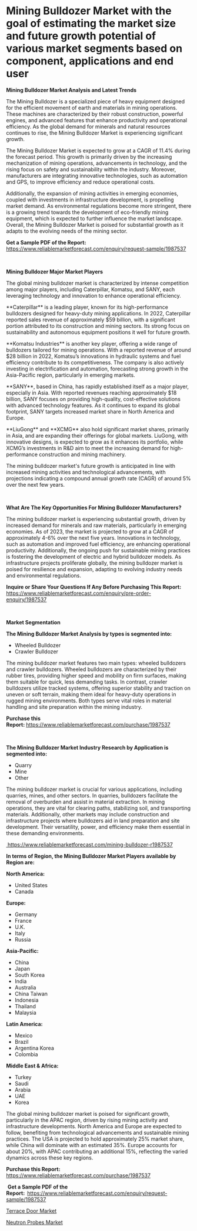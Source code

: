 <p><h1>Mining Bulldozer Market with the goal of estimating the market size and future growth potential of various market segments based on component, applications and end user</h1></p><p><strong>Mining Bulldozer Market Analysis and Latest Trends</strong></p>
<p><p>The Mining Bulldozer is a specialized piece of heavy equipment designed for the efficient movement of earth and materials in mining operations. These machines are characterized by their robust construction, powerful engines, and advanced features that enhance productivity and operational efficiency. As the global demand for minerals and natural resources continues to rise, the Mining Bulldozer Market is experiencing significant growth. </p><p>The Mining Bulldozer Market is expected to grow at a CAGR of 11.4% during the forecast period. This growth is primarily driven by the increasing mechanization of mining operations, advancements in technology, and the rising focus on safety and sustainability within the industry. Moreover, manufacturers are integrating innovative technologies, such as automation and GPS, to improve efficiency and reduce operational costs. </p><p>Additionally, the expansion of mining activities in emerging economies, coupled with investments in infrastructure development, is propelling market demand. As environmental regulations become more stringent, there is a growing trend towards the development of eco-friendly mining equipment, which is expected to further influence the market landscape. Overall, the Mining Bulldozer Market is poised for substantial growth as it adapts to the evolving needs of the mining sector.</p></p>
<p><strong>Get a Sample PDF of the Report:&nbsp;</strong> <a href="https://www.reliablemarketforecast.com/enquiry/request-sample/1987537?utm_campaign=1834&utm_medium=2&utm_source=Github&utm_content=ia&utm_term=20022025&utm_id=mining-bulldozer">https://www.reliablemarketforecast.com/enquiry/request-sample/1987537</a></p>
<p>&nbsp;</p>
<p><strong>Mining Bulldozer Major Market Players</strong></p>
<p><p>The global mining bulldozer market is characterized by intense competition among major players, including Caterpillar, Komatsu, and SANY, each leveraging technology and innovation to enhance operational efficiency. </p><p>**Caterpillar** is a leading player, known for its high-performance bulldozers designed for heavy-duty mining applications. In 2022, Caterpillar reported sales revenue of approximately $59 billion, with a significant portion attributed to its construction and mining sectors. Its strong focus on sustainability and autonomous equipment positions it well for future growth.</p><p>**Komatsu Industries** is another key player, offering a wide range of bulldozers tailored for mining operations. With a reported revenue of around $28 billion in 2022, Komatsu’s innovations in hydraulic systems and fuel efficiency contribute to its competitiveness. The company is also actively investing in electrification and automation, forecasting strong growth in the Asia-Pacific region, particularly in emerging markets.</p><p>**SANY**, based in China, has rapidly established itself as a major player, especially in Asia. With reported revenues reaching approximately $18 billion, SANY focuses on providing high-quality, cost-effective solutions with advanced technology features. As it continues to expand its global footprint, SANY targets increased market share in North America and Europe.</p><p>**LiuGong** and **XCMG** also hold significant market shares, primarily in Asia, and are expanding their offerings for global markets. LiuGong, with innovative designs, is expected to grow as it enhances its portfolio, while XCMG’s investments in R&D aim to meet the increasing demand for high-performance construction and mining machinery.</p><p>The mining bulldozer market's future growth is anticipated in line with increased mining activities and technological advancements, with projections indicating a compound annual growth rate (CAGR) of around 5% over the next few years.</p></p>
<p>&nbsp;</p>
<p><strong>What Are The Key Opportunities For Mining Bulldozer Manufacturers?</strong></p>
<p><p>The mining bulldozer market is experiencing substantial growth, driven by increased demand for minerals and raw materials, particularly in emerging economies. As of 2023, the market is projected to grow at a CAGR of approximately 4-6% over the next five years. Innovations in technology, such as automation and improved fuel efficiency, are enhancing operational productivity. Additionally, the ongoing push for sustainable mining practices is fostering the development of electric and hybrid bulldozer models. As infrastructure projects proliferate globally, the mining bulldozer market is poised for resilience and expansion, adapting to evolving industry needs and environmental regulations.</p></p>
<p><strong>Inquire or Share Your Questions If Any Before Purchasing This Report:</strong> <a href="https://www.reliablemarketforecast.com/enquiry/pre-order-enquiry/1987537?utm_campaign=1834&utm_medium=2&utm_source=Github&utm_content=ia&utm_term=20022025&utm_id=mining-bulldozer">https://www.reliablemarketforecast.com/enquiry/pre-order-enquiry/1987537</a></p>
<p>&nbsp;</p>
<p><strong>Market Segmentation</strong></p>
<p><strong>The Mining Bulldozer Market Analysis by types is segmented into:</strong></p>
<p><ul><li>Wheeled Bulldozer</li><li>Crawler Bulldozer</li></ul></p>
<p><p>The mining bulldozer market features two main types: wheeled bulldozers and crawler bulldozers. Wheeled bulldozers are characterized by their rubber tires, providing higher speed and mobility on firm surfaces, making them suitable for quick, less demanding tasks. In contrast, crawler bulldozers utilize tracked systems, offering superior stability and traction on uneven or soft terrain, making them ideal for heavy-duty operations in rugged mining environments. Both types serve vital roles in material handling and site preparation within the mining industry.</p></p>
<p><strong>Purchase this Report:&nbsp;</strong><a href="https://www.reliablemarketforecast.com/purchase/1987537?utm_campaign=1834&utm_medium=2&utm_source=Github&utm_content=ia&utm_term=20022025&utm_id=mining-bulldozer">https://www.reliablemarketforecast.com/purchase/1987537</a></p>
<p>&nbsp;</p>
<p><strong>The Mining Bulldozer Market Industry Research by Application is segmented into:</strong></p>
<p><ul><li>Quarry</li><li>Mine</li><li>Other</li></ul></p>
<p><p>The mining bulldozer market is crucial for various applications, including quarries, mines, and other sectors. In quarries, bulldozers facilitate the removal of overburden and assist in material extraction. In mining operations, they are vital for clearing paths, stabilizing soil, and transporting materials. Additionally, other markets may include construction and infrastructure projects where bulldozers aid in land preparation and site development. Their versatility, power, and efficiency make them essential in these demanding environments.</p></p>
<p><a href="https://www.reliablemarketforecast.com/mining-bulldozer-r1987537?utm_campaign=1834&utm_medium=2&utm_source=Github&utm_content=ia&utm_term=20022025&utm_id=mining-bulldozer">&nbsp;https://www.reliablemarketforecast.com/mining-bulldozer-r1987537</a></p>
<p><strong>In terms of Region, the Mining Bulldozer Market Players available by Region are:</strong></p>
<p>
    <p> <strong> North America: </strong>
        <ul>
            <li>United States</li>
            <li>Canada</li>
        </ul>
        </p> 
    <p> <strong> Europe: </strong>
        <ul>
            <li>Germany</li>
            <li>France</li>
            <li>U.K.</li>
            <li>Italy</li>
            <li>Russia</li>
        </ul>
        </p> 
    <p> <strong> Asia-Pacific: </strong>
        <ul>
            <li>China</li>
            <li>Japan</li>
            <li>South Korea</li>
            <li>India</li>
            <li>Australia</li>
            <li>China Taiwan</li>
            <li>Indonesia</li>
            <li>Thailand</li>
            <li>Malaysia</li>
        </ul>
        </p> 
    <p> <strong> Latin America: </strong>
        <ul>
            <li>Mexico</li>
            <li>Brazil</li>
            <li>Argentina Korea</li>
            <li>Colombia</li>
        </ul>
        </p> 
    <p> <strong> Middle East & Africa: </strong>
        <ul>
            <li>Turkey</li>
            <li>Saudi</li>
            <li>Arabia</li>
            <li>UAE</li>
            <li>Korea</li>
        </ul>
    </p>
    </p>
<p><p>The global mining bulldozer market is poised for significant growth, particularly in the APAC region, driven by rising mining activity and infrastructure developments. North America and Europe are expected to follow, benefiting from technological advancements and sustainable mining practices. The USA is projected to hold approximately 25% market share, while China will dominate with an estimated 35%. Europe accounts for about 20%, with APAC contributing an additional 15%, reflecting the varied dynamics across these key regions.</p></p>
<p><strong>Purchase this Report: </strong><a href="https://www.reliablemarketforecast.com/purchase/1987537?utm_campaign=1834&utm_medium=2&utm_source=Github&utm_content=ia&utm_term=20022025&utm_id=mining-bulldozer">https://www.reliablemarketforecast.com/purchase/1987537</a></p>
<p>&nbsp;<strong>Get a Sample PDF of the Report:&nbsp;&nbsp;</strong><a href="https://www.reliablemarketforecast.com/enquiry/request-sample/1987537?utm_campaign=1834&utm_medium=2&utm_source=Github&utm_content=ia&utm_term=20022025&utm_id=mining-bulldozer">https://www.reliablemarketforecast.com/enquiry/request-sample/1987537</a></p>
<p><strong></strong></p>
<p><p><a href="https://github.com/ashepherd82/Market-Research-Report-List-7/blob/main/terrace-door-market.md?utm_campaign=1834&utm_medium=2&utm_source=Github&utm_content=ia&utm_term=20022025&utm_id=mining-bulldozer">Terrace Door Market</a></p><p><a href="https://github.com/dawudhort/Market-Research-Report-List-1/blob/main/neutron-probes-market.md?utm_campaign=1834&utm_medium=2&utm_source=Github&utm_content=ia&utm_term=20022025&utm_id=mining-bulldozer">Neutron Probes Market</a></p></p>